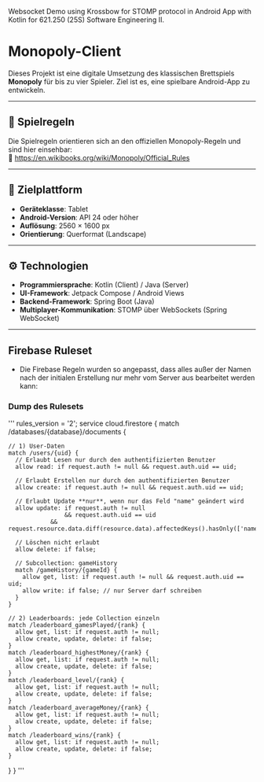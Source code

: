 Websocket Demo using Krossbow for STOMP protocol in Android App with Kotlin for 621.250 (25S) Software Engineering II. 

# Monopoly-Client

Dieses Projekt ist eine digitale Umsetzung des klassischen Brettspiels **Monopoly** für bis zu vier Spieler. 
Ziel ist es, eine spielbare Android-App zu entwickeln.

---

## 📜 Spielregeln

Die Spielregeln orientieren sich an den offiziellen Monopoly-Regeln und sind hier einsehbar:  
🔗 https://en.wikibooks.org/wiki/Monopoly/Official_Rules

---

## 📱 Zielplattform

- **Geräteklasse**: Tablet
- **Android-Version**: API 24 oder höher
- **Auflösung**: 2560 × 1600 px 
- **Orientierung**: Querformat (Landscape)

---

## ⚙️ Technologien

- **Programmiersprache**: Kotlin (Client) / Java (Server)
- **UI-Framework**: Jetpack Compose / Android Views
- **Backend-Framework**: Spring Boot (Java)
- **Multiplayer-Kommunikation**: STOMP über WebSockets (Spring WebSocket)

---

## Firebase Ruleset

- Die Firebase Regeln wurden so angepasst, dass alles außer der Namen nach der initialen Erstellung nur mehr vom Server aus bearbeitet werden kann:

### Dump des Rulesets
'''
rules_version = '2';
service cloud.firestore {
  match /databases/{database}/documents {

    // 1) User-Daten
    match /users/{uid} {
      // Erlaubt Lesen nur durch den authentifizierten Benutzer
      allow read: if request.auth != null && request.auth.uid == uid;

      // Erlaubt Erstellen nur durch den authentifizierten Benutzer
      allow create: if request.auth != null && request.auth.uid == uid;

      // Erlaubt Update **nur**, wenn nur das Feld "name" geändert wird
      allow update: if request.auth != null
                    && request.auth.uid == uid
                && request.resource.data.diff(resource.data).affectedKeys().hasOnly(['name']);

      // Löschen nicht erlaubt
      allow delete: if false;

      // Subcollection: gameHistory
      match /gameHistory/{gameId} {
        allow get, list: if request.auth != null && request.auth.uid == uid;
        allow write: if false; // nur Server darf schreiben
      }
    }

    // 2) Leaderboards: jede Collection einzeln
    match /leaderboard_gamesPlayed/{rank} {
      allow get, list: if request.auth != null;
      allow create, update, delete: if false;
    }
    match /leaderboard_highestMoney/{rank} {
      allow get, list: if request.auth != null;
      allow create, update, delete: if false;
    }
    match /leaderboard_level/{rank} {
      allow get, list: if request.auth != null;
      allow create, update, delete: if false;
    }
    match /leaderboard_averageMoney/{rank} {
      allow get, list: if request.auth != null;
      allow create, update, delete: if false;
    }
    match /leaderboard_wins/{rank} {
      allow get, list: if request.auth != null;
      allow create, update, delete: if false;
    }
  }
}
'''